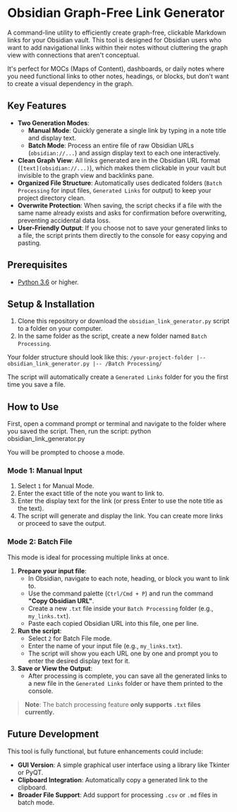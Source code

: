 # Obsidian Graph-Free Link Generator

A command-line utility to efficiently create graph-free, clickable Markdown links for your Obsidian vault. This tool is designed for Obsidian users who want to add navigational links within their notes without cluttering the graph view with connections that aren't conceptual.

It's perfect for MOCs (Maps of Content), dashboards, or daily notes where you need functional links to other notes, headings, or blocks, but don't want to create a visual dependency in the graph.

## Key Features

*   **Two Generation Modes**:
    *   **Manual Mode**: Quickly generate a single link by typing in a note title and display text.
    *   **Batch Mode**: Process an entire file of raw Obsidian URLs (`obsidian://...`) and assign display text to each one interactively.
*   **Clean Graph View**: All links generated are in the Obsidian URL format (`[text](obsidian://...)`), which makes them clickable in your vault but invisible to the graph view and backlinks pane.
*   **Organized File Structure**: Automatically uses dedicated folders (`Batch Processing` for input files, `Generated Links` for output) to keep your project directory clean.
*   **Overwrite Protection**: When saving, the script checks if a file with the same name already exists and asks for confirmation before overwriting, preventing accidental data loss.
*   **User-Friendly Output**: If you choose not to save your generated links to a file, the script prints them directly to the console for easy copying and pasting.

## Prerequisites

*   [Python 3.6](https://www.python.org/downloads/) or higher.

## Setup & Installation

1.  Clone this repository or download the `obsidian_link_generator.py` script to a folder on your computer.
2.  In the same folder as the script, create a new folder named `Batch Processing`.

Your folder structure should look like this:
`/your-project-folder
|-- obsidian_link_generator.py
|-- /Batch Processing/`

The script will automatically create a `Generated Links` folder for you the first time you save a file.

## How to Use

First, open a command prompt or terminal and navigate to the folder where you saved the script.
Then, run the script: python obsidian_link_generator.py


You will be prompted to choose a mode.

### Mode 1: Manual Input

1.  Select `1` for Manual Mode.
2.  Enter the exact title of the note you want to link to.
3.  Enter the display text for the link (or press Enter to use the note title as the text).
4.  The script will generate and display the link. You can create more links or proceed to save the output.

### Mode 2: Batch File

This mode is ideal for processing multiple links at once.

1.  **Prepare your input file**:
    *   In Obsidian, navigate to each note, heading, or block you want to link to.
    *   Use the command palette (`Ctrl/Cmd + P`) and run the command **"Copy Obsidian URL"**.
    *   Create a new `.txt` file inside your `Batch Processing` folder (e.g., `my_links.txt`).
    *   Paste each copied Obsidian URL into this file, one per line.
2.  **Run the script**:
    *   Select `2` for Batch File mode.
    *   Enter the name of your input file (e.g., `my_links.txt`).
    *   The script will show you each URL one by one and prompt you to enter the desired display text for it.
3.  **Save or View the Output**:
    *   After processing is complete, you can save all the generated links to a new file in the `Generated Links` folder or have them printed to the console.

> **Note**: The batch processing feature **only supports `.txt` files currently.**

## Future Development

This tool is fully functional, but future enhancements could include:

*   **GUI Version**: A simple graphical user interface using a library like Tkinter or PyQT.
*   **Clipboard Integration**: Automatically copy a generated link to the clipboard.
*   **Broader File Support**: Add support for processing `.csv` or `.md` files in batch mode.
